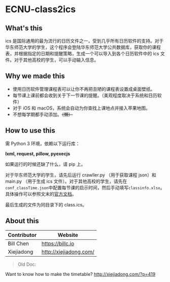 # ECNU-class2ics

## What's this

ics 是国际通用的最为流行的日历文件之一，受到几乎所有日历软件的支持。对于华东师范大学的学生，这个程序会登陆华东师范大学公共数据库，获取你的课程表，并根据指定的日期和提醒策略，生成一个可以导入到各个日历软件中的 ics 文件。对于其他高校的学生，可以手动输入信息。

## Why we made this

- 使用日历软件管理课程表可以让你不再把丑陋的课程表设置成桌面壁纸。
- 每节课上课前都会收到关于下一节课的提醒。（美观程度取决于系统和日历软件）
- 对于 iOS 和 macOS，系统会自动为你查找上课地点并接入苹果地图。
- 不想每学期都手动添加。~~（懒）~~
  
## How to use this

需 Python 3 环境，依赖以下运行库：

**lxml, request, pillow, pyexecjs**

如果运行的时候还缺了什么，请 pip 上。

对于华东师范大学的学生，请先后运行 crawller.py （用于获取课程 json）和 main.py （用于生成 ics 文件）。对于其他高校的学生，请先在`conf_classTime.json`中配置每节课的启示时间，然后手动填写`classinfo.xlsx`。具体操作可以参照文末的[官方文档]("http://xiejiadong.com/?p=419")。

最后生成的文件为同目录下的 class.ics。

## About this

Contributor|Website
---|---
Bill Chen|https://billc.io
Xiejiadong|http://xiejiadong.com/

> Old Doc:

Want to know how to make the timetable? 
http://xiejiadong.com/?p=419
